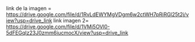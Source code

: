 link de la imagen = https://drive.google.com/file/d/1RvLdEWYMgVDgm6w2ctWH7pRiRGl25t2j/view?usp=drive_link
link imagen 2= https://drive.google.com/file/d/1VMi5OVl0-5dFEGqIz23J0zmm6iucmocX/view?usp=drive_link